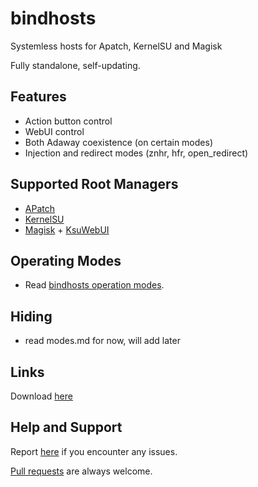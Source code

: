 # bindhosts

Systemless hosts for Apatch, KernelSU and Magisk

Fully standalone, self-updating.

## Features
- Action button control
- WebUI control
- Both Adaway coexistence (on certain modes)
- Injection and redirect modes (znhr, hfr, open_redirect)

## Supported Root Managers
- [APatch](https://github.com/bmax121/APatch)
- [KernelSU](https://github.com/tiann/KernelSU)
- [Magisk](https://github.com/topjohnwu/Magisk) + [KsuWebUI](https://github.com/5ec1cff/KsuWebUIStandalone)

## Operating Modes
- Read [bindhosts operation modes](https://github.com/backslashxx/bindhosts/blob/master/Documentation/modes.md).

## Hiding
- read modes.md for now, will add later

## Links
Download [here](https://raw.githubusercontent.com/backslashxx/bindhosts/master/module.zip)

## Help and Support
Report [here](https://github.com/backslashxx/bindhosts/issues) if you encounter any issues.

[Pull requests](https://github.com/backslashxx/bindhosts/pulls) are always welcome.
